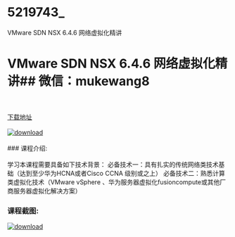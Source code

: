 # 5219743_
VMware SDN NSX 6.4.6 网络虚拟化精讲
# VMware SDN NSX 6.4.6 网络虚拟化精讲## 微信：mukewang8
<br/></br>[下载地址](http://www.36tz.cn/article/5219743 "下载地址")
<br/></br>[![download](http://36tz.cn/muke_img/2021_05_1-7.png "下载地址")](http://www.36tz.cn/article/5219743 "下载地址")
<br/></br>### 课程介绍:<br/></br>学习本课程需要具备如下技术背景：
必备技术一：具有扎实的传统网络类技术基础（达到至少华为HCNA或者Cisco CCNA 级别或之上）
必备技术二：熟悉计算类虚拟化技术（VMware vSphere 、华为服务器虚拟化fusioncompute或其他厂商服务器虚拟化解决方案）

### 课程截图:
[![download](http://36tz.cn/muke_img/2021_05_2-9.png "下载地址")](http://www.36tz.cn/article/5219743 "下载地址")
